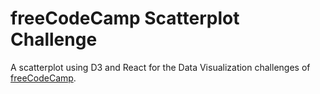 # freeCodeCamp Scatterplot Challenge

A scatterplot using D3 and React for the Data Visualization challenges of [freeCodeCamp](https://beta.freecodecamp.org/en/challenges/data-visualization-projects/visualize-data-with-a-scatterplot-graph).
